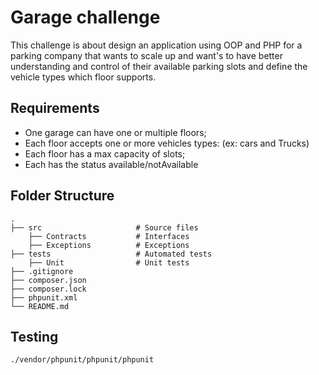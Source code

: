 # Garage challenge
This challenge is about design an application using OOP and PHP for a parking company that wants to
scale up and want's to have better understanding and control of their available parking slots
and define the vehicle types which floor supports.

## Requirements
- One garage can have one or multiple floors;
- Each floor accepts one or more vehicles types: (ex: cars and Trucks)
- Each floor has a max capacity of slots;
- Each has the status available/notAvailable

## Folder Structure
    .
    ├── src                     # Source files
        ├── Contracts           # Interfaces
        ├── Exceptions          # Exceptions
    ├── tests                   # Automated tests
        ├── Unit                # Unit tests
    ├── .gitignore
    ├── composer.json
    ├── composer.lock
    ├── phpunit.xml
    └── README.md

## Testing
```
./vendor/phpunit/phpunit/phpunit
```
